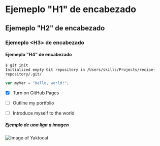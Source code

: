 # Ejemeplo "H1" de encabezado
## Ejemeplo "H2" de encabezado
### Ejemeplo \<H3\> de encabezado
#### Ejemeplo "H4" de encabezado

```
$ git init
Initialized empty Git repository in /Users/skills/Projects/recipe-repository/.git/
```

``` javascript
var myVar = "Hello, world!";
```

- [X] Turn on GitHub Pages
- [ ] Outline my portfolio
- [ ] Introduce myself to the world


##### Ejemplo de una liga a imagen
![Image of Yaktocat](https://octodex.github.com/images/yaktocat.png)

